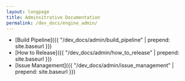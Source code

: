 ```yaml
---
layout: longpage
title: Adminsitrative Documentation
permalink: /dev_docs/engine_admin/
---
```


- [Build Pipeline]({{ "/dev_docs/admin/build_pipeline" | prepend: site.baseurl }})
- [How to Release]({{ "/dev_docs/admin/how_to_release" | prepend: site.baseurl }})
- [Issue Management]({{ "/dev_docs/admin/issue_management" | prepend: site.baseurl }})
